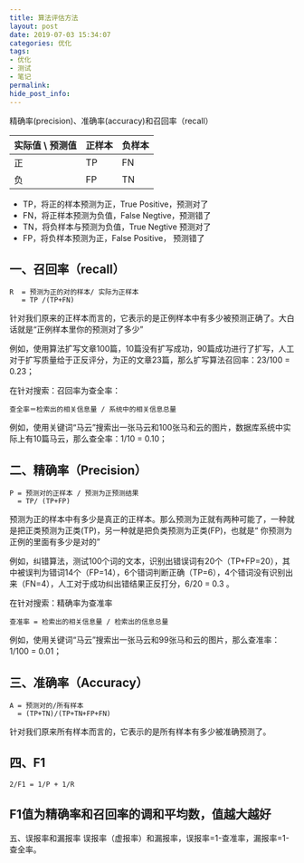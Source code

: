 ```yaml
---
title: 算法评估方法
layout: post
date: 2019-07-03 15:34:07
categories: 优化
tags:
- 优化
- 测试
- 笔记
permalink:
hide_post_info:
---
```

精确率(precision)、准确率(accuracy)和召回率（recall）

| 实际值 \ 预测值   | 正样本   | 负样本   |
|:----|:----|:----|
| 正   | TP   | FN   |
| 负   | FP   | TN   |

* TP，将正的样本预测为正，True Positive，预测对了
* FN，将正样本预测为负值，False Negtive，预测错了
* TN，将负样本与预测为负值，True  Negtive 预测对了
* FP，将负样本预测为正，False Positive， 预测错了

## 一、召回率（recall）

```text
R  = 预测为正的对的样本/ 实际为正样本
   = TP /(TP+FN)
```

针对我们原来的正样本而言的，它表示的是正例样本中有多少被预测正确了。大白话就是“正例样本里你的预测对了多少”

例如，使用算法扩写文章100篇，10篇没有扩写成功，90篇成功进行了扩写，人工对于扩写质量给于正反评分，为正的文章23篇，那么扩写算法召回率：23/100 = 0.23；

在针对搜索：召回率为查全率：

```text
查全率＝检索出的相关信息量 / 系统中的相关信息总量
```

例如，使用关键词“马云”搜索出一张马云和100张马和云的图片，数据库系统中实际上有10篇马云，那么查全率：1/10 = 0.10；

## 二、精确率（Precision）

```text
P = 预测对的正样本 / 预测为正预测结果
  = TP/ (TP+FP)
```

预测为正的样本中有多少是真正的正样本。那么预测为正就有两种可能了，一种就是把正类预测为正类(TP)，另一种就是把负类预测为正类(FP)，也就是“ 你预测为正例的里面有多少是对的”

例如，纠错算法，测试100个词的文本，识别出错误词有20个（TP+FP=20），其中被误判为错词14个（FP=14），6个错词判断正确（TP=6），4个错词没有识别出来（FN=4），人工对于成功纠出错结果正反打分，6/20 = 0.3 。

在针对搜索：精确率为查准率

```text
查准率 = 检索出的相关信息量 / 检索出的信息总量
```

例如，使用关键词“马云”搜索出一张马云和99张马和云的图片，那么查准率：1/100 = 0.01；

## 三、准确率（Accuracy）

```text
A = 预测对的/所有样本
  = (TP+TN)/(TP+TN+FP+FN)
```

针对我们原来所有样本而言的，它表示的是所有样本有多少被准确预测了。

## 四、F1

```text
2/F1 = 1/P + 1/R
```

## F1值为精确率和召回率的调和平均数，值越大越好

五、误报率和漏报率
误报率（虚报率）和漏报率，误报率=1-查准率，漏报率=1-查全率。
